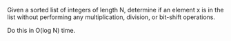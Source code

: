Given a sorted list of integers of length N, determine if an element x is in the list without performing any multiplication, division, or bit-shift operations.

Do this in O(log N) time.
